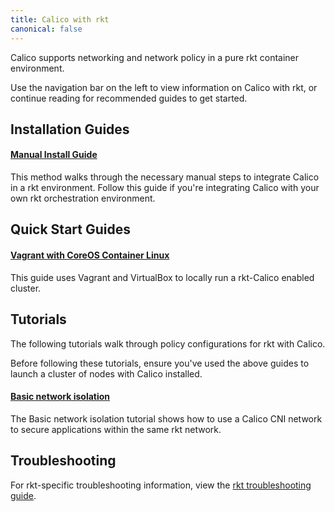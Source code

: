 ```yaml
---
title: Calico with rkt
canonical: false
---
```


Calico supports networking and network policy in a pure rkt container environment. 

Use the navigation bar on the left to view information on Calico with rkt,
or continue reading for recommended guides to get started.

## Installation Guides

#### [Manual Install Guide]({{site.baseurl}}/{{page.version}}/getting-started/rkt/installation/manual)

This method walks through the necessary manual steps to integrate Calico in a rkt environment.  Follow 
this guide if you're integrating Calico with your own rkt orchestration environment.

## Quick Start Guides 

#### [Vagrant with CoreOS Container Linux ]({{site.baseurl}}/{{page.version}}/getting-started/rkt/installation/vagrant-coreos/)

This guide uses Vagrant and VirtualBox to locally run a rkt-Calico enabled cluster.

## Tutorials

The following tutorials walk through policy configurations for rkt with Calico.

Before following these tutorials, ensure you've used the above guides to launch
a cluster of nodes with Calico installed.

#### [Basic network isolation]({{site.baseurl}}/{{page.version}}/getting-started/rkt/tutorials/basic)

The Basic network isolation tutorial shows how to use a Calico CNI network to 
secure applications within the same rkt network.

## Troubleshooting

For rkt-specific troubleshooting information, view the 
[rkt troubleshooting guide]({{site.baseurl}}/{{page.version}}/getting-started/rkt/troubleshooting).
